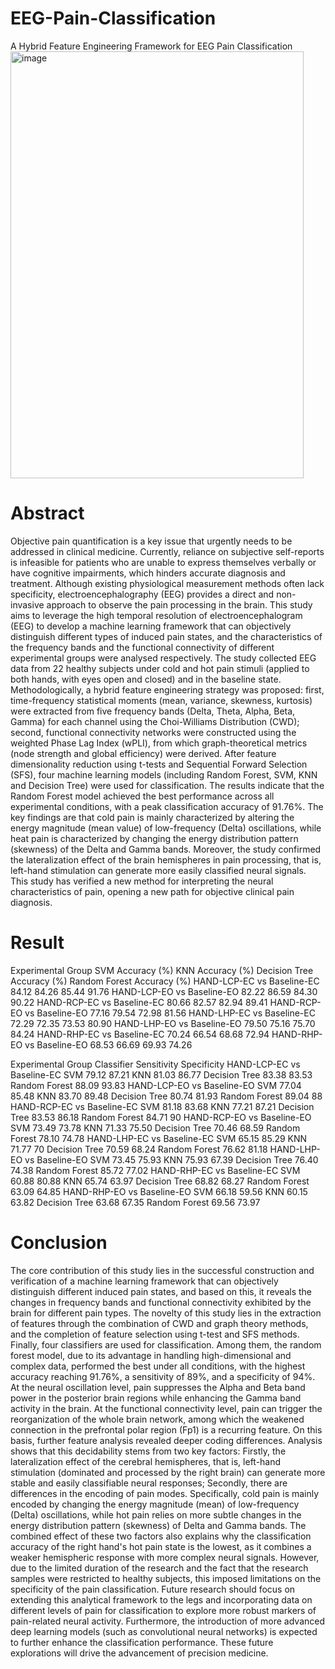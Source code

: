 # EEG-Pain-Classification
A Hybrid Feature Engineering Framework for EEG Pain Classification
<img width="469" height="683" alt="image" src="https://github.com/user-attachments/assets/a42f1ed8-ee24-445a-a640-7f0a45b2c9e7" />


# Abstract
Objective pain quantification is a key issue that urgently needs to be addressed in clinical medicine. Currently, reliance on subjective self-reports is infeasible for patients who are unable to express themselves verbally or have cognitive impairments, which hinders accurate diagnosis and treatment. Although existing physiological measurement methods often lack specificity, electroencephalography (EEG) provides a direct and non-invasive approach to observe the pain processing in the brain. This study aims to leverage the high temporal resolution of electroencephalogram (EEG) to develop a machine learning framework that can objectively distinguish different types of induced pain states, and the characteristics of the frequency bands and the functional connectivity of different experimental groups were analysed respectively. The study collected EEG data from 22 healthy subjects under cold and hot pain stimuli (applied to both hands, with eyes open and closed) and in the baseline state. Methodologically, a hybrid feature engineering strategy was proposed: first, time-frequency statistical moments (mean, variance, skewness, kurtosis) were extracted from five frequency bands (Delta, Theta, Alpha, Beta, Gamma) for each channel using the Choi-Williams Distribution (CWD); second, functional connectivity networks were constructed using the weighted Phase Lag Index (wPLI), from which graph-theoretical metrics (node strength and global efficiency) were derived. After feature dimensionality reduction using t-tests and Sequential Forward Selection (SFS), four machine learning models (including Random Forest, SVM, KNN and Decision Tree) were used for classification. The results indicate that the Random Forest model achieved the best performance across all experimental conditions, with a peak classification accuracy of 91.76%. The key findings are that cold pain is mainly characterized by altering the energy magnitude (mean value) of low-frequency (Delta) oscillations, while heat pain is characterized by changing the energy distribution pattern (skewness) of the Delta and Gamma bands. Moreover, the study confirmed the lateralization effect of the brain hemispheres in pain processing, that is, left-hand stimulation can generate more easily classified neural signals. This study has verified a new method for interpreting the neural characteristics of pain, opening a new path for objective clinical pain diagnosis.

# Result
Experimental Group	SVM Accuracy (%)	KNN Accuracy (%)	Decision Tree Accuracy (%)	Random Forest Accuracy (%)
HAND-LCP-EC vs Baseline-EC	84.12	84.26	85.44	91.76
HAND-LCP-EO vs Baseline-EO	82.22	86.59	84.30	90.22
HAND-RCP-EC vs Baseline-EC	80.66	82.57	82.94	89.41
HAND-RCP-EO vs Baseline-EO	77.16	79.54	72.98	81.56
HAND-LHP-EC vs Baseline-EC	72.29	72.35	73.53	80.90
HAND-LHP-EO vs Baseline-EO	79.50	75.16	75.70	84.24
HAND-RHP-EC vs Baseline-EC	70.24	66.54	68.68	72.94
HAND-RHP-EO vs Baseline-EO	68.53	66.69	69.93	74.26

Experimental Group	Classifier	Sensitivity	Specificity
HAND-LCP-EC vs Baseline-EC	SVM	79.12	87.21
	KNN	81.03	86.77
	Decision Tree	83.38	83.53
	Random Forest	88.09	93.83
HAND-LCP-EO vs Baseline-EO	SVM	77.04	85.48
	KNN	83.70	89.48
	Decision Tree	80.74	81.93
	Random Forest	89.04	88
HAND-RCP-EC vs Baseline-EC	SVM	81.18	83.68
	KNN	77.21	87.21
	Decision Tree	83.53	86.18
	Random Forest	84.71	90
HAND-RCP-EO vs Baseline-EO	SVM	73.49	73.78
	KNN	71.33	75.50
	Decision Tree	70.46	68.59
	Random Forest	78.10	74.78
HAND-LHP-EC vs Baseline-EC	SVM	65.15	85.29
	KNN	71.77	70
	Decision Tree	70.59	68.24
	Random Forest	76.62	81.18
HAND-LHP-EO vs Baseline-EO	SVM	73.45	75.93
	KNN	75.93	67.39
	Decision Tree	76.40	74.38
	Random Forest	85.72	77.02
HAND-RHP-EC vs Baseline-EC	SVM	60.88	80.88
	KNN	65.74	63.97
	Decision Tree	68.82	68.27
	Random Forest	63.09	64.85
HAND-RHP-EO vs Baseline-EO	SVM	66.18	59.56
	KNN	60.15	63.82
	Decision Tree	63.68	67.35
	Random Forest	69.56	73.97
# Conclusion
The core contribution of this study lies in the successful construction and verification of a machine learning framework that can objectively distinguish different induced pain states, and based on this, it reveals the changes in frequency bands and functional connectivity exhibited by the brain for different pain types. The novelty of this study lies in the extraction of features through the combination of CWD and graph theory methods, and the completion of feature selection using t-test and SFS methods. Finally, four classifiers are used for classification. Among them, the random forest model, due to its advantage in handling high-dimensional and complex data, performed the best under all conditions, with the highest accuracy reaching 91.76%, a sensitivity of 89%, and a specificity of 94%. At the neural oscillation level, pain suppresses the Alpha and Beta band power in the posterior brain regions while enhancing the Gamma band activity in the brain. At the functional connectivity level, pain can trigger the reorganization of the whole brain network, among which the weakened connection in the prefrontal polar region (Fp1) is a recurring feature. On this basis, further feature analysis revealed deeper coding differences. Analysis shows that this decidability stems from two key factors: Firstly, the lateralization effect of the cerebral hemispheres, that is, left-hand stimulation (dominated and processed by the right brain) can generate more stable and easily classifiable neural responses; Secondly, there are differences in the encoding of pain modes. Specifically, cold pain is mainly encoded by changing the energy magnitude (mean) of low-frequency (Delta) oscillations, while hot pain relies on more subtle changes in the energy distribution pattern (skewness) of Delta and Gamma bands. The combined effect of these two factors also explains why the classification accuracy of the right hand's hot pain state is the lowest, as it combines a weaker hemispheric response with more complex neural signals.
	However, due to the limited duration of the research and the fact that the research samples were restricted to healthy subjects, this imposed limitations on the specificity of the pain classification. Future research should focus on extending this analytical framework to the legs and incorporating data on different levels of pain for classification to explore more robust markers of pain-related neural activity. Furthermore, the introduction of more advanced deep learning models (such as convolutional neural networks) is expected to further enhance the classification performance. These future explorations will drive the advancement of precision medicine.
